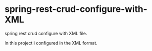 # spring-rest-crud-configure-with-XML
spring rest crud configure with XML file.

  In this project i configured in the XML format.
